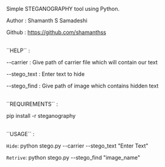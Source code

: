Simple STEGANOGRAPHY tool using Python.

Author : Shamanth S Samadeshi

Github : https://github.com/shamanthss

<br>
``HELP`` :

 --carrier    : Give path of carrier file which will contain our text

 --stego_text : Enter text to hide

 --stego_find : Give path of image which contains hidden text

<br>
``REQUIREMENTS`` :
 
 pip install -r steganography 

<br>
``USAGE`` : 

`Hide`: python stego.py --carrier --stego_text "Enter Text"

`Retrive`: python stego.py --stego_find "image_name"
